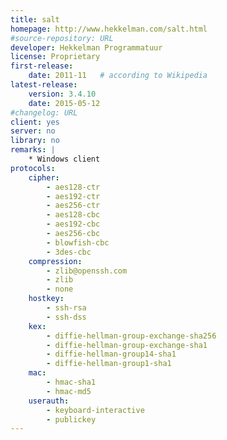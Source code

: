 ```yaml
---
title: salt
homepage: http://www.hekkelman.com/salt.html
#source-repository: URL
developer: Hekkelman Programmatuur
license: Proprietary
first-release:
    date: 2011-11   # according to Wikipedia
latest-release:
    version: 3.4.10
    date: 2015-05-12
#changelog: URL
client: yes
server: no
library: no
remarks: |
    * Windows client
protocols:
    cipher:
        - aes128-ctr
        - aes192-ctr
        - aes256-ctr
        - aes128-cbc
        - aes192-cbc
        - aes256-cbc
        - blowfish-cbc
        - 3des-cbc
    compression:
        - zlib@openssh.com
        - zlib
        - none
    hostkey:
        - ssh-rsa
        - ssh-dss
    kex:
        - diffie-hellman-group-exchange-sha256
        - diffie-hellman-group-exchange-sha1
        - diffie-hellman-group14-sha1
        - diffie-hellman-group1-sha1
    mac:
        - hmac-sha1
        - hmac-md5
    userauth:
        - keyboard-interactive
        - publickey
---
```

